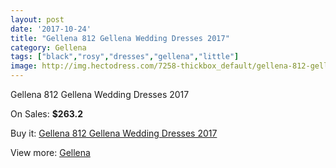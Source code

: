 ```yaml
---
layout: post
date: '2017-10-24'
title: "Gellena 812 Gellena Wedding Dresses 2017"
category: Gellena
tags: ["black","rosy","dresses","gellena","little"]
image: http://img.hectodress.com/7258-thickbox_default/gellena-812-gellena-wedding-dresses-2013.jpg
---
```

Gellena 812 Gellena Wedding Dresses 2017

On Sales: **$263.2**
<a href="https://www.hectodress.com/gellena/3615-gellena-812-gellena-wedding-dresses-2013.html"><amp-img layout="responsive" width="600" height="600" src="//img.hectodress.com/7258-thickbox_default/gellena-812-gellena-wedding-dresses-2013.jpg" alt="Gellena 812 Gellena Wedding Dresses 2017 0" /></a>
<a href="https://www.hectodress.com/gellena/3615-gellena-812-gellena-wedding-dresses-2013.html"><amp-img layout="responsive" width="600" height="600" src="//img.hectodress.com/7261-thickbox_default/gellena-812-gellena-wedding-dresses-2013.jpg" alt="Gellena 812 Gellena Wedding Dresses 2017 1" /></a>
<a href="https://www.hectodress.com/gellena/3615-gellena-812-gellena-wedding-dresses-2013.html"><amp-img layout="responsive" width="600" height="600" src="//img.hectodress.com/7260-thickbox_default/gellena-812-gellena-wedding-dresses-2013.jpg" alt="Gellena 812 Gellena Wedding Dresses 2017 2" /></a>
<a href="https://www.hectodress.com/gellena/3615-gellena-812-gellena-wedding-dresses-2013.html"><amp-img layout="responsive" width="600" height="600" src="//img.hectodress.com/7259-thickbox_default/gellena-812-gellena-wedding-dresses-2013.jpg" alt="Gellena 812 Gellena Wedding Dresses 2017 3" /></a>

Buy it: [Gellena 812 Gellena Wedding Dresses 2017](https://www.hectodress.com/gellena/3615-gellena-812-gellena-wedding-dresses-2013.html "Gellena 812 Gellena Wedding Dresses 2017")

View more: [Gellena](https://www.hectodress.com/63-gellena "Gellena")